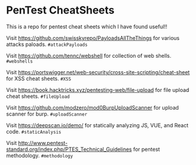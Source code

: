 # PenTest CheatSheets
This is a repo for pentest cheat sheets which I have found useful!!

Visit https://github.com/swisskyrepo/PayloadsAllTheThings for various attacks paloads. `#attackPayloads`

Visit https://github.com/tennc/webshell for collection of web shells. `#webshells`

Visit https://portswigger.net/web-security/cross-site-scripting/cheat-sheet for XSS cheat sheets. `#XSS`

Visit https://book.hacktricks.xyz/pentesting-web/file-upload for file upload cheat sheets. `#fileUpload`

Visit https://github.com/modzero/mod0BurpUploadScanner for upload scanner for burp. `#uploadScanner`

Visit https://deepscan.io/demo/ for statically analyzing JS, VUE, and React code. `#staticAnalysis`

Visit http://www.pentest-standard.org/index.php/PTES_Technical_Guidelines for pentest methodology. `#methodology`
